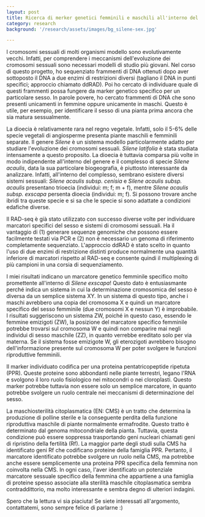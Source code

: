 ```yaml
---
layout: post
title: Ricerca di merker genetici femminili e maschili all'interno del complesso di specie <i> Silene acaulis </i>
category: research
background: '/research/assets/images/bg_silene-sex.jpg'

---
```


I cromosomi sessuali di molti organismi modello sono evolutivamente vecchi. Infatti, per comprendere i meccanismi dell'evoluzione dei cromosomi sessuali sono necessari modelli di studio più giovani. Nel corso di questo progetto, ho sequenziato frammenti di DNA ottenuti dopo aver sottoposto il DNA a due enzimi di restrizioni diversi (tagliano il DNA in punti specifici; approccio chiamato ddRAD). Poi ho cercato di individuare quale di questi frammenti possa fungere da marker genetico specifico per un particolare sesso. In parole povere, ho cercato frammenti di DNA che sono presenti unicamenti in femmine oppure unicamente in maschi. Questo è utile, per esempio, per identificare il sesso di una pianta prima ancora che sia matura sessualmente.

La dioecia è relativamente rara nel regno vegetale. Infatti, solo il 5-6% delle specie vegetali di angiosperme presenta piante maschili e femminili separate. Il genere *Silene* è un sistema modello particolarmente adatto per studiare l'evoluzione dei cromosomi sessuali. *Silene latifolia* è stata studiata intensamente a questo proposito. La dioecia è tuttavia comparsa più volte in modo indipendente all'interno del genere e il complesso di specie *Silene acaulis*, data la sua particolare biogeografia, è piuttosto interessante da analizzare. Infatti, all'interno del complesso, sembrano esistere diversi sistemi sessuali: *Silene acaulis subsp. cenisia* e *Silene acaulis subsp. acaulis* presentano trioecia (individui: m; f; m + f), mentre *Silene acaulis subsp. exscapa* persenta dioecia (individui: m; f). Si possono trovare anche ibridi tra queste specie e si sa che le specie si sono adattate a condizioni edafiche diverse.

Il RAD-seq è già stato utilizzato con successo diverse volte per individuare marcatori specifici del sesso e sistemi di cromosomi sessuali. Ha il vantaggio di (1) generare sequenze genomiche che possono essere facilmente testati via PCR e (2) non è necessario un genoma di riferimento completamente sequenziato. L'approccio ddRAD è stato scelto in quanto l'uso di due enzimi di restrizione distinti produce normalmente una quantità inferiore di marcatori rispetto al RAD-seq e consente quindi il multiplexing di più campioni in una corsia di sequenziamento.

I miei risultati indicano un marcatore genetico femminile specifico molto promettente all'interno di *Silene exscapa*! Questo dato è entusiasmante perché indica un sistema in cui la determinazione cromosomica del sesso è diversa da un semplice sistema XY. In un sistema di questo tipo, anche i maschi avrebbero una copia del cromosoma X e quindi un marcatore specifico del sesso femminile (due cromosomi X e nessun Y) è improbabile. I risultati suggeriscono un sistema ZW, poiché in questo caso, essendo le femmine emizigoti (ZW), la posizione del marcatore specifico femminile potrebbe trovarsi sul cromosoma W e quindi non comparire mai negli individui di sesso maschile (ZZ), in quanto verrebbe ereditato solo per via materna. Se il sistema fosse emizigote W, gli eterozigoti avrebbero bisogno dell'informazione presente sul cromosoma W per poter svolgere le funzioni riproduttive femminili.

Il marker individuato codifica per una proteina pentatricopeptide ripetuta (PPR). Queste proteine sono abbondanti nelle piante terrestri, legano l'RNA e svolgono il loro ruolo fisiologico nei mitocondri o nei cloroplasti. Questo marker potrebbe tuttavia non essere solo un semplice marcatore, in quanto potrebbe svolgere un ruolo centrale nei meccanismi di determinazione del sesso.

La maschiosterilità citoplasmatica (EN: CMS) è un tratto che determina la produzione di polline sterile e la conseguente perdita della funzione riproduttiva maschile di piante normalmente ermafrodite. Questo tratto è determinato dal genoma mitocondriale della pianta. Tuttavia, questa condizione può essere soppressa trasportando geni nucleari chiamati geni di ripristino della fertilità (Rf). La maggior parte degli studi sulla CMS ha identificato geni Rf che codificano proteine della famiglia PPR. Pertanto, il marcatore identificato potrebbe svolgere un ruolo nella CMS, ma potrebbe anche essere semplicemente una proteina PPR specifica della femmina non coinvolta nella CMS. In ogni caso, l'aver identificato un potenziale marcatore sessuale specifico della femmina che appartiene a una famiglia di proteine spesso associate alla sterilità maschile citoplasmatica sembra contraddittorio, ma molto interessante e sembra degno di ulteriori indagini.

Spero che la lettura vi sia piaciuta! Se siete interessati all'argomento, contattatemi, sono sempre felice di parlarne :)